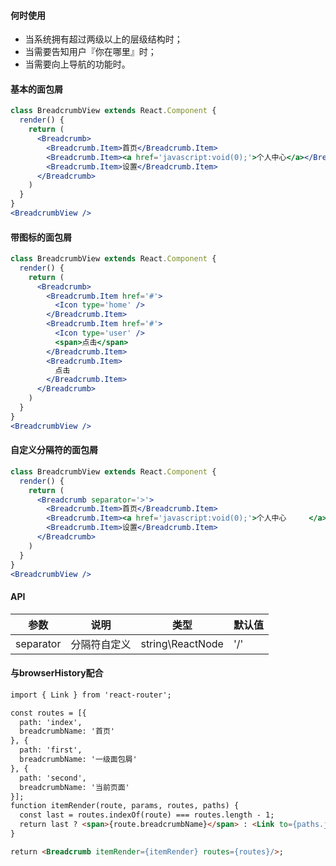 
#### **何时使用**
- 当系统拥有超过两级以上的层级结构时；
- 当需要告知用户『你在哪里』时；
- 当需要向上导航的功能时。


#### **基本的面包屑**
```jsx
class BreadcrumbView extends React.Component {
  render() {
    return (
      <Breadcrumb>
        <Breadcrumb.Item>首页</Breadcrumb.Item>
        <Breadcrumb.Item><a href='javascript:void(0);'>个人中心</a></Breadcrumb.Item>
        <Breadcrumb.Item>设置</Breadcrumb.Item>
      </Breadcrumb>
    )
  }
}
<BreadcrumbView />
```

#### **带图标的面包屑**
```jsx
class BreadcrumbView extends React.Component {
  render() {
    return (
      <Breadcrumb>
        <Breadcrumb.Item href='#'>
          <Icon type='home' />
        </Breadcrumb.Item>
        <Breadcrumb.Item href='#'>
          <Icon type='user' />
          <span>点击</span>
        </Breadcrumb.Item>
        <Breadcrumb.Item>
          点击
        </Breadcrumb.Item>
      </Breadcrumb>
    )
  }
}
<BreadcrumbView />
```

#### **自定义分隔符的面包屑**
```jsx
class BreadcrumbView extends React.Component {
  render() {
    return (
      <Breadcrumb separator='>'>
        <Breadcrumb.Item>首页</Breadcrumb.Item>
        <Breadcrumb.Item><a href='javascript:void(0);'>个人中心     </a></Breadcrumb.Item>
        <Breadcrumb.Item>设置</Breadcrumb.Item>
      </Breadcrumb>
    )
  }
}
<BreadcrumbView />

```

#### **API**

| 参数 | 说明 | 类型 | 默认值 |
| --- | --- | --- | --- |
| separator | 分隔符自定义 | string\ReactNode | '/' |

#### **与browserHistory配合**
```html
import { Link } from 'react-router';

const routes = [{
  path: 'index',
  breadcrumbName: '首页'
}, {
  path: 'first',
  breadcrumbName: '一级面包屑'
}, {
  path: 'second',
  breadcrumbName: '当前页面'
}];
function itemRender(route, params, routes, paths) {
  const last = routes.indexOf(route) === routes.length - 1;
  return last ? <span>{route.breadcrumbName}</span> : <Link to={paths.join('/')}>{route.breadcrumbName}</Link>;
}

return <Breadcrumb itemRender={itemRender} routes={routes}/>;
```

